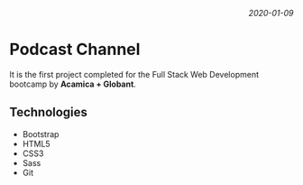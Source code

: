 _<p style="text-align:right;">2020-01-09</p>_

# Podcast Channel

It is the first project completed for the Full Stack Web Development bootcamp by **Acamica + Globant**.


## Technologies

- Bootstrap
- HTML5
- CSS3
- Sass
- Git
